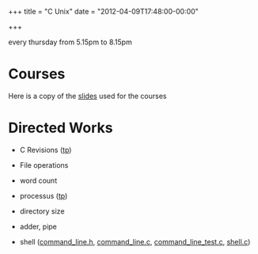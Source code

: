 +++
title = "C Unix"
date = "2012-04-09T17:48:00-00:00"

+++

every thursday from 5.15pm to 8.15pm

# Courses

Here is a copy of the [slides](/media/public/cunix_fc.pdf) used for the courses

# Directed Works

*  C Revisions ([tp](/media/public/cunix_fc_tp1.pdf))
*  File operations
*  word count
*  processus ([tp](/media/public/cunix_fc_tp4.pdf))
*  directory size
*  adder, pipe

*  shell ([command_line.h](/media/public/command_line.h), [command_line.c](/media/public/command_line.c), [command_line_test.c](/media/public/command_line_test.c), [shell.c](/media/public/shell.c))
